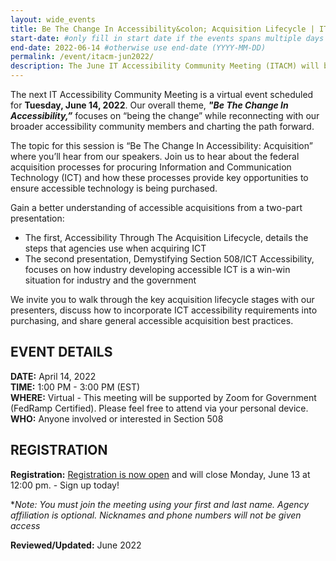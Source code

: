 ```yaml
---
layout: wide_events
title: Be The Change In Accessibility&colon; Acquisition Lifecycle | ITACM 
start-date: #only fill in start date if the events spans multiple days (YYYY-MM-DD)
end-date: 2022-06-14 #otherwise use end-date (YYYY-MM-DD)
permalink: /event/itacm-jun2022/
description: The June IT Accessibility Community Meeting (ITACM) will be held on Tuesday, June 14, 2022. Join us to hear about the federal acquisition processes for procuring Information and Communication Technology (ICT) and how these processes provide key opportunities to ensure accessible technology is being purchased.
---
```


The next IT Accessibility Community Meeting is a virtual event scheduled for **Tuesday, June 14, 2022**. Our overall theme, ***"Be The Change In Accessibility,”*** focuses on “being the change” while reconnecting with our broader accessibility community members and charting the path forward.

The topic for this session is “Be The Change In Accessibility: Acquisition” where you’ll hear from our speakers.  Join us to hear about the federal acquisition processes for procuring Information and Communication Technology (ICT) and how these processes provide key opportunities to ensure accessible technology is being purchased.

Gain a better understanding of accessible acquisitions from a two-part presentation:

* The first, Accessibility Through The Acquisition Lifecycle, details the steps that agencies use when acquiring ICT
* The second presentation, Demystifying Section 508/ICT Accessibility, focuses on how industry developing accessible ICT is a win-win situation for industry and the government

We invite you to walk through the key acquisition lifecycle stages with our presenters, discuss how to incorporate ICT accessibility requirements into purchasing, and share general accessible acquisition best practices.

## EVENT DETAILS
**DATE:** April 14, 2022  
**TIME:** 1:00 PM - 3:00 PM (EST)  
**WHERE:** Virtual - This meeting will be supported by Zoom for Government (FedRamp Certified). Please feel free to attend via your personal device.  
**WHO:** Anyone involved or interested in Section 508  

## REGISTRATION
**Registration:** <a href="https://feedback.gsa.gov/jfe/form/SV_3kNpfViBNQZVNNY" target="_blank">Registration is now open</a> and will close Monday, June 13 at 12:00 pm. - Sign up today!

**Note: You must join the meeting using your first and last name. Agency affiliation is optional. Nicknames and phone numbers will not be given access*

**Reviewed/Updated:** June 2022